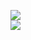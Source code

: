 [![](https://img.shields.io/badge/Made%20With-Github%20Spray-lightgrey.svg?style=for-the-badge&logo=github)](https://github.com/Annihil/github-spray#27687)  
[![](https://i.imgur.com/2DrTn0Z.gif)](https://github.com/Annihil/github-spray)